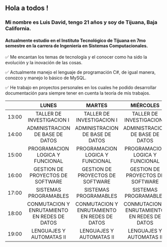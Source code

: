 ## Hola a todos !


### Mi nombre es Luis David, tengo 21 años y soy de Tijuana, Baja California.
#### Actualmente estudio en el Instituto Tecnológico de Tijuana en 7mo semestre en la carrera de Ingeniería en Sistemas Computacionales.


✅ Me encantan los temas de tecnología y el conocer como ha sido la evolución y la inovación de las cosas.

✅ Actualmente manejo el lenguaje de programación C#, de igual manera, conozco y manejo lo básico de MySQL.

✅ He trabajo en proyectos personales en los cuales he podido desarrollar documentación para siempre tener en cuenta la teoría de mis trabajos.

|       |                     LUNES                    |                    MARTES                    |                   MIÉRCOLES                  |                    JUEVES                    |                    VIERNES                   |
|-------|:--------------------------------------------:|:--------------------------------------------:|:--------------------------------------------:|:--------------------------------------------:|:--------------------------------------------:|
| 13:00 |           TALLER DE INVESTIGACION I          |           TALLER DE INVESTIGACION I          |           TALLER DE INVESTIGACION I          |           TALLER DE INVESTIGACION I          |                                              |
| 14:00 |        ADMINISTRACION DE BASE DE DATOS       |        ADMINISTRACION DE BASE DE DATOS       |        ADMINISTRACION DE BASE DE DATOS       |        ADMINISTRACION DE BASE DE DATOS       |        ADMINISTRACION DE BASE DE DATOS       |
| 15:00 |        PROGRAMACION LOGICA Y FUNCIONAL       |        PROGRAMACION LOGICA Y FUNCIONAL       |        PROGRAMACION LOGICA Y FUNCIONAL       |        PROGRAMACION LOGICA Y FUNCIONAL       |                                              |
| 16:00 |       GESTION DE PROYECTOS DE SOFTWARE       |       GESTION DE PROYECTOS DE SOFTWARE       |       GESTION DE PROYECTOS DE SOFTWARE       |       GESTION DE PROYECTOS DE SOFTWARE       |       GESTION DE PROYECTOS DE SOFTWARE       |
| 17:00 |             SISTEMAS PROGRAMABLES            |             SISTEMAS PROGRAMABLES            |             SISTEMAS PROGRAMABLES            |             SISTEMAS PROGRAMABLES            |                                              |
| 18:00 | CONMUTACION Y ENRUTAMIENTO EN REDES DE DATOS | CONMUTACION Y ENRUTAMIENTO EN REDES DE DATOS | CONMUTACION Y ENRUTAMIENTO EN REDES DE DATOS | CONMUTACION Y ENRUTAMIENTO EN REDES DE DATOS | CONMUTACION Y ENRUTAMIENTO EN REDES DE DATOS |
| 19:00 |           LENGUAJES Y AUTOMATAS II           |           LENGUAJES Y AUTOMATAS II           |           LENGUAJES Y AUTOMATAS II           |           LENGUAJES Y AUTOMATAS II           |           LENGUAJES Y AUTOMATAS II           |
